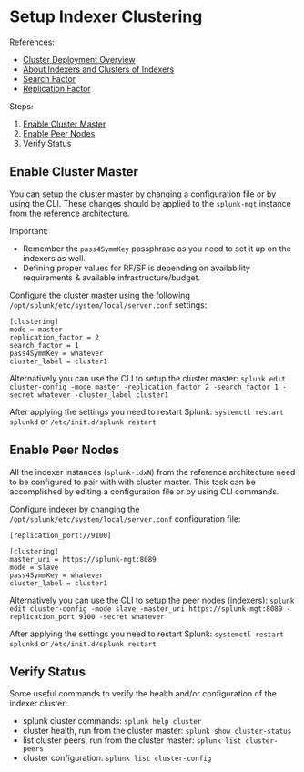 Setup Indexer Clustering
========================

References:
- [Cluster Deployment Overview](https://docs.splunk.com/Documentation/Splunk/8.0.2/Indexer/Clusterdeploymentoverview)
- [About Indexers and Clusters of Indexers](https://docs.splunk.com/Documentation/Splunk/8.0.2/Indexer/Aboutclusters)
- [Search Factor](https://docs.splunk.com/Documentation/Splunk/8.0.2/Indexer/Thesearchfactor)
- [Replication Factor](https://docs.splunk.com/Documentation/Splunk/8.0.2/Indexer/Thereplicationfactor)


Steps:
1. [Enable Cluster Master](https://docs.splunk.com/Documentation/Splunk/8.0.2/Indexer/Enablethemasternode)
2. [Enable Peer Nodes](https://docs.splunk.com/Documentation/Splunk/8.0.2/Indexer/Enablethepeernodes)
3. Verify Status


Enable Cluster Master
---------------------
You can setup the cluster master by changing a configuration file or by using the CLI.
These changes should be applied to the `splunk-mgt` instance from the reference architecture.

Important:
- Remember the `pass4SymmKey` passphrase as you need to set it up on the indexers as well.
- Defining proper values for RF/SF is depending on availability requirements & available infrastructure/budget.

Configure the cluster master using the following `/opt/splunk/etc/system/local/server.conf` settings:
```
[clustering]
mode = master
replication_factor = 2
search_factor = 1
pass4SymmKey = whatever
cluster_label = cluster1
```

Alternatively you can use the CLI to setup the cluster master:
`splunk edit cluster-config -mode master -replication_factor 2 -search_factor 1 -secret whatever -cluster_label cluster1`

After applying the settings you need to restart Splunk: 
`systemctl restart splunkd` or `/etc/init.d/splunk restart`	 


Enable Peer Nodes
-----------------
All the indexer instances (`splunk-idxN`) from the reference architecture need to be configured to pair with with cluster master.
This task can be accomplished by editing a configuration file or by using CLI commands.

Configure indexer by changing the `/opt/splunk/etc/system/local/server.conf` configuration file:
```
[replication_port://9100]

[clustering]
master_uri = https://splunk-mgt:8089
mode = slave
pass4SymmKey = whatever
cluster_label = cluster1
```

Alternatively you can use the CLI to setup the peer nodes (indexers):
`splunk edit cluster-config -mode slave -master_uri https://splunk-mgt:8089 -replication_port 9100 -secret whatever`

After applying the settings you need to restart Splunk:
`systemctl restart splunkd` or `/etc/init.d/splunk restart`


Verify Status
-------------
Some useful commands to verify the health and/or configuration of the indexer cluster:
- splunk cluster commands: `splunk help cluster`
- cluster health, run from the cluster master: `splunk show cluster-status`
- list cluster peers, run from the cluster master: `splunk list cluster-peers`
- cluster configuration: `splunk list cluster-config`
